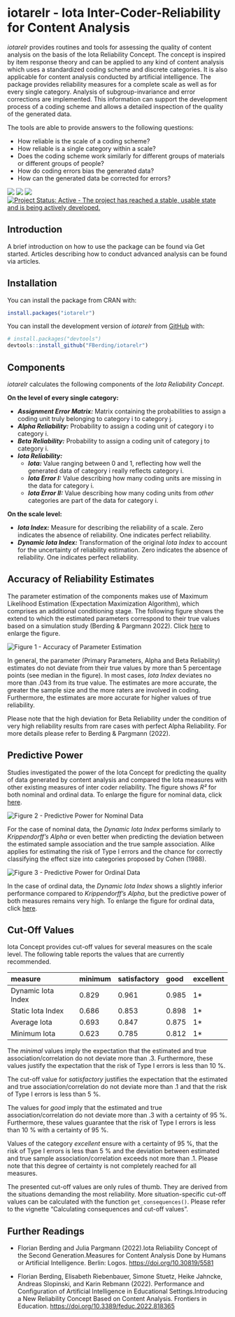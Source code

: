
<!-- README.md is generated from README.Rmd. Please edit that file -->

# iotarelr - Iota Inter-Coder-Reliability for Content Analysis

*iotarelr* provides routines and tools for assessing the quality of
content analysis on the basis of the Iota Reliability Concept. The
concept is inspired by item response theory and can be applied to any
kind of content analysis which uses a standardized coding scheme and
discrete categories. It is also applicable for content analysis
conducted by artificial intelligence. The package provides reliability
measures for a complete scale as well as for every single category.
Analysis of subgroup-invariance and error corrections are implemented.
This information can support the development process of a coding scheme
and allows a detailed inspection of the quality of the generated data.

The tools are able to provide answers to the following questions:

- How reliable is the scale of a coding scheme?
- How reliable is a single category within a scale?
- Does the coding scheme work similarly for different groups of
  materials or different groups of people?
- How do coding errors bias the generated data?
- How can the generated data be corrected for errors?

<!-- badges: start -->

[![](https://www.r-pkg.org/badges/version/iotarelr?color=green)](https://cran.r-project.org/package=iotarelr)
[![](http://cranlogs.r-pkg.org/badges/grand-total/iotarelr)](https://cran.r-project.org/package=iotarelr)
[![](https://img.shields.io/badge/devel%20version-0.1.2-green.svg)](https://github.com/fberding/iotarelr)
[![Project Status: Active - The project has reached a stable, usable
state and is being actively
developed.](https://www.repostatus.org/badges/latest/active.svg)](https://www.repostatus.org/#active)

<!-- badges: end -->

## Introduction

A brief introduction on how to use the package can be found via Get
started. Articles describing how to conduct advanced analysis can be
found via articles.

## Installation

You can install the package from CRAN with:

``` r
install.packages("iotarelr")
```

You can install the development version of *iotarelr* from
[GitHub](https://github.com/) with:

``` r
# install.packages("devtools")
devtools::install_github("FBerding/iotarelr")
```

## Components

*iotarelr* calculates the following components of the *Iota Reliability
Concept*.

**On the level of every single category:**

- ***Assignment Error Matrix:*** Matrix containing the probabilities to
  assign a coding unit truly belonging to category i to category j.
- ***Alpha Reliability:*** Probability to assign a coding unit of
  category i to category i.
- ***Beta Reliability:*** Probability to assign a coding unit of
  category j to category i.
- ***Iota Reliability:***
  - ***Iota:*** Value ranging between 0 and 1, reflecting how well the
    generated data of category i really reflects category i.
  - ***Iota Error I:*** Value describing how many coding units are
    missing in the data for category i.
  - ***Iota Error II:*** Value describing how many coding units from
    *other* categories are part of the data for category i.

**On the scale level:**

- ***Iota Index:*** Measure for describing the reliability of a scale.
  Zero indicates the absence of reliability. One indicates perfect
  reliability.
- ***Dynamic Iota Index:*** Transformation of the original *Iota Index*
  to account for the uncertainty of reliability estimation. Zero
  indicates the absence of reliability. One indicates perfect
  reliability.

## Accuracy of Reliability Estimates

The parameter estimation of the components makes use of Maximum
Likelihood Estimation (Expectation Maximization Algorithm), which
comprises an additional conditioning stage. The following figure shows
the extend to which the estimated parameters correspond to their true
values based on a simulation study (Berding & Pargmann 2022). Click
[here](docs/reference/figures/README-accuracy.png) to enlarge the
figure.

![Figure 1 - Accuracy of Parameter
Estimation](man/figures/README-accuracy.png)

In general, the parameter (Primary Parameters, Alpha and Beta
Reliability) estimates do not deviate from their true values by more
than 5 percentage points (see median in the figure). In most cases,
*Iota Index* deviates no more than .043 from its true value. The
estimates are more accurate, the greater the sample size and the more
raters are involved in coding. Furthermore, the estimates are more
accurate for higher values of true reliability.

Please note that the high deviation for Beta Reliability under the
condition of very high reliability results from rare cases with perfect
Alpha Reliability. For more details please refer to Berding & Pargmann
(2022).

## Predictive Power

Studies investigated the power of the Iota Concept for predicting the
quality of data generated by content analysis and compared the Iota
measures with other existing measures of inter coder reliability. The
figure shows *R²* for both nominal and ordinal data. To enlarge the
figure for nominal data, click
[here](docs/reference/figures/README-pred_power_nominal.png).

![Figure 2 - Predictive Power for Nominal
Data](man/figures/README-pred_power_nominal.png)

For the case of nominal data, the *Dynamic Iota Index* performs
similarly to *Krippendorff’s Alpha* or even better when predicting the
deviation between the estimated sample association and the true sample
association. Alike applies for estimating the risk of Type I errors and
the chance for correctly classifying the effect size into categories
proposed by Cohen (1988).

![Figure 3 - Predictive Power for Ordinal
Data](man/figures/README-pred_power_ordinal.png)

In the case of ordinal data, the *Dynamic Iota Index* shows a slightly
inferior performance compared to *Krippendorff’s Alpha*, but the
predictive power of both measures remains very high. To enlarge the
figure for ordinal data, click
[here](docs/reference/figures/README-pred_power_ordinal.png).

## Cut-Off Values

Iota Concept provides cut-off values for several measures on the scale
level. The following table reports the values that are currently
recommended.

| measure            | minimum | satisfactory | good  | excellent |
|:-------------------|:--------|:-------------|:------|:----------|
| Dynamic Iota Index | 0.829   | 0.961        | 0.985 | 1\*       |
| Static Iota Index  | 0.686   | 0.853        | 0.898 | 1\*       |
| Average Iota       | 0.693   | 0.847        | 0.875 | 1\*       |
| Minimum Iota       | 0.623   | 0.785        | 0.812 | 1\*       |

The *minimal* values imply the expectation that the estimated and true
association/correlation do not deviate more than .3. Furthermore, these
values justify the expectation that the risk of Type I errors is less
than 10 %.

The cut-off value for *satisfactory* justifies the expectation that the
estimated and true association/correlation do not deviate more than .1
and that the risk of Type I errors is less than 5 %.

The values for *good* imply that the estimated and true
association/correlation do not deviate more than .3 with a certainty of
95 %. Furthermore, these values guarantee that the risk of Type I errors
is less than 10 % with a certainty of 95 %.

Values of the category *excellent* ensure with a certainty of 95 %, that
the risk of Type I errors is less than 5 % and the deviation between
estimated and true sample association/correlation exceeds not more than
.1. Please note that this degree of certainty is not completely reached
for all measures.

The presented cut-off values are only rules of thumb. They are derived
from the situations demanding the most reliability. More
situation-specific cut-off values can be calculated with the function
`get_consequences()`. Please refer to the vignette “Calculating
consequences and cut-off values”.

## Further Readings

- Florian Berding and Julia Pargmann (2022).Iota Reliability Concept of
  the Second Generation.Measures for Content Analysis Done by Humans or
  Artificial Intelligence. Berlin: Logos.
  <https://doi.org/10.30819/5581>

- Florian Berding, Elisabeth Riebenbauer, Simone Stuetz, Heike Jahncke,
  Andreas Slopinski, and Karin Rebmann (2022). Performance and
  Configuration of Artificial Intelligence in Educational
  Settings.Introducing a New Reliability Concept Based on Content
  Analysis. Frontiers in Education.
  <https://doi.org/10.3389/feduc.2022.818365>
